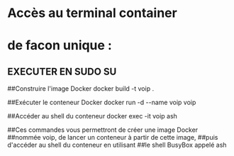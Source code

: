 # Accès au terminal container 
# de facon unique :

## EXECUTER EN SUDO SU
##Construire l'image Docker
docker build -t voip .

##Exécuter le conteneur Docker
docker run -d --name voip voip

##Accéder au shell du conteneur
docker exec -it voip ash

##Ces commandes vous permettront de créer une image Docker
##nommée voip, de lancer un conteneur à partir de cette image,
##puis d'accéder au shell du conteneur en utilisant 
##le shell BusyBox appelé ash
